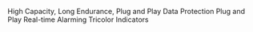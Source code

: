 High Capacity, Long Endurance, Plug and Play
Data Protection
Plug and Play
Real-time Alarming
Tricolor Indicators
